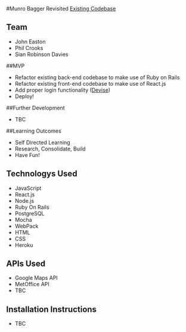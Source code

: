 #Munro Bagger Revisited
[Existing Codebase](https://github.com/johneas10/project3_Munro_Bagger)

## Team
- John Easton
- Phil Crooks
- Sian Robinson Davies

##MVP
- Refactor existing back-end codebase to make use of Ruby on Rails
- Refactor existing front-end codebase to make use of React.js
- Add proper login functionality ([Devise](https://github.com/plataformatec/devise))
- Deploy!


##Further Development
- TBC

##Learning Outcomes
- Self Directed Learning
- Research, Consolidate, Build
- Have Fun!

## Technologys Used

- JavaScript
- React.js
- Node.js
- Ruby On Rails
- PostgreSQL
- Mocha
- WebPack
- HTML
- CSS
- Heroku

## APIs Used

- Google Maps API
- MetOffice API
- TBC

## Installation Instructions

- TBC
